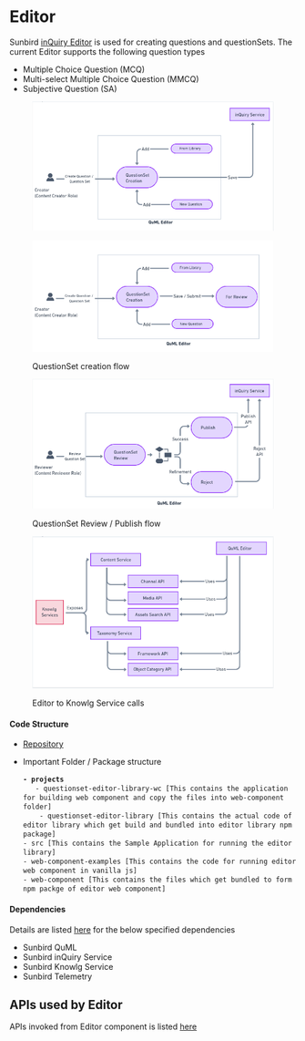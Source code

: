 # Editor

Sunbird [inQuiry Editor](../../product-and-developer-guide/question-and-question-set-editor/architecture.md) is used for creating questions and questionSets. The current Editor supports the following question types

* Multiple Choice Question (MCQ)
* Multi-select Multiple Choice Question (MMCQ)
* Subjective Question (SA)

<figure><img src="../../../.gitbook/assets/image (36).png" alt=""><figcaption></figcaption></figure>

<figure><img src="../../../.gitbook/assets/image (3).png" alt=""><figcaption><p>QuestionSet creation flow</p></figcaption></figure>

<figure><img src="../../../.gitbook/assets/image (30).png" alt=""><figcaption><p>QuestionSet Review / Publish flow</p></figcaption></figure>

<figure><img src="../../../.gitbook/assets/image (44).png" alt=""><figcaption><p>Editor to Knowlg Service calls</p></figcaption></figure>

#### Code Structure

* [Repository](https://inquiry.sunbird.org/learn/product-and-developer-guide/question-and-question-set-editor/source-code)
*   Important Folder / Package structure

    <pre><code><strong>- projects
    </strong>	- questionset-editor-library-wc [This contains the application for building web component and copy the files into web-component folder]
    	- questionset-editor-library [This contains the actual code of editor library which get build and bundled into editor library npm package]
    - src [This contains the Sample Application for running the editor library]
    - web-component-examples [This contains the code for running editor web component in vanilla js]
    - web-component [This contains the files which get bundled to form npm packge of editor web component]
    </code></pre>

#### Dependencies

Details are listed [here](https://inquiry.sunbird.org/use/learn-more/dependencies) for the below specified dependencies

* Sunbird QuML
* Sunbird inQuiry Service&#x20;
* Sunbird Knowlg Service
* Sunbird Telemetry

## APIs used by Editor

APIs invoked from Editor component is listed [here](https://app.gitbook.com/o/-Mi9QwJlsfb7xuxTBc0J/s/Wu4HIWGkb7dD4y0Kup4W/\~/changes/294/learn/product-and-developer-guide/question-and-question-set-editor/apis)
